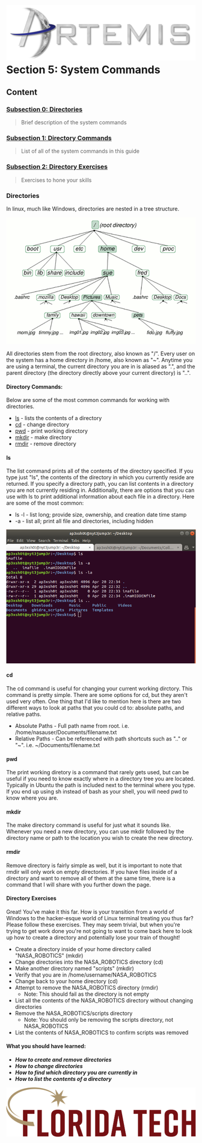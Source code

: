 ![](../images/artemis.png)
Section 5: System Commands
=====

## Content

### [Subsection 0: Directories](#directories)
> Brief description of the system commands
### [Subsection 1: Directory Commands](#directory-commands)
> List of all of the system commands in this guide
### [Subsection 2: Directory Exercises](#directory-exercises)
> Exercises to hone your skills

### Directories

In linux, much like Windows, directories are nested in a tree structure.

![Directories](images/directories.png)

All directories stem from the root directory, also known as "/". 
Every user on the system has a home directory in /home, also known as "~". 
Anytime you are using a terminal, the current directory you are in is aliased as ".",
and the parent directory (the directory directly above your current directory) is "..".

#### Directory Commands:
Below are some of the most common commands for working with directories.

* [ls](#ls)		- lists the contents of a directory
* [cd](#cd)		- change directory
* [pwd](#pwd)		- print working directory
* [mkdir](#mkdir)	- make directory
* [rmdir](#rmdir)	- remove directory

#### ls
The list command prints all of the contents of the directory specified. If you type just "ls", the contents of the directory in which you currently reside are returned. If you specify a directory path, you can list contents in a directory you are not currently residing in. Additionally, there are options that you can use with ls to print additional information about each file in a directory. Here are some of the most common:

* ls -l		- list long; provide size, ownership, and creation date time stamp
* -a 		- list all; print all file and directories, including hidden

![](images/ls.png)

#### cd
The cd command is useful for changing your current working dirctory. This command is pretty simple. There are some options for cd, but they aren't used very often. One thing that I'd like to mention here is there are two different ways to look at paths that you could cd to: absolute paths, and relative paths.

* Absolute Paths	- Full path name from root. i.e. /home/nasauser/Documents/filename.txt
* Relative Paths	- Can be referenced with path shortcuts such as ".." or "~". i.e. ~/Documents/filename.txt

#### pwd
The print working diretory is a command that rarely gets used, but can be useful if you need to know exactly where in a directory tree you are located. Typically in Ubuntu the path is included next to the terminal where you type. If you end up using sh instead of bash as your shell, you will need pwd to know where you are.

#### mkdir

The make directory command is useful for just what it sounds like. Whenever you need a new directory, you can use mkdir followed by the directory name or path to the location you wish to create the new directory.

#### rmdir

Remove directory is fairly simple as well, but it is important to note that rmdir will only work on empty directories. If you have files inside of a directory and want to remove all of them at the same time, there is a command that I will share with you further down the page.

#### Directory Exercises

Great! You've make it this far. How is your transition from a world of Windows to the hacker-esque world of Linux terminal treating you thus far? Please follow these exercises. They may seem trivial, but when you're trying to get work done you're not going to want to come back here to look up how to create a directory and potentially lose your train of thought!

 * Create a directory inside of your home directory called "NASA_ROBOTICS" (mkdir)
 * Change directories into the NASA_ROBOTICS directory (cd)
 * Make another directory named "scripts" (mkdir)
 * Verify that you are in /home/username/NASA_ROBOTICS
 * Change back to your home directory (cd)
 * Attempt to remove the NASA_ROBOTICS directory (rmdir)
 	* Note: This should fail as the directory is not empty
 * List all the contents of the NASA_ROBOTICS directory without changing directories
 * Remove the NASA_ROBOTICS/scripts directory
 	* Note: You should only be removing the scripts directory, not NASA_ROBOTICS
 * List the contents of NASA_ROBOTICS to confirm scripts was removed

#### What you should have learned:
* ***How to create and remove directories***
* ***How to change directories***
* ***How to find which directory you are currently in***
* ***How to list the contents of a directory***

![](../images/floridatech.png)
